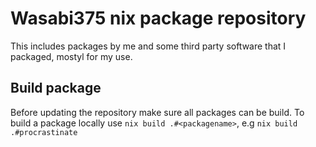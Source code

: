 # Wasabi375 nix package repository

This includes packages by me and some third party software that I packaged,
mostyl for my use.

## Build package

Before updating the repository make sure all packages can be build.
To build a package locally use `nix build .#<packagename>`, 
e.g `nix build .#procrastinate`



